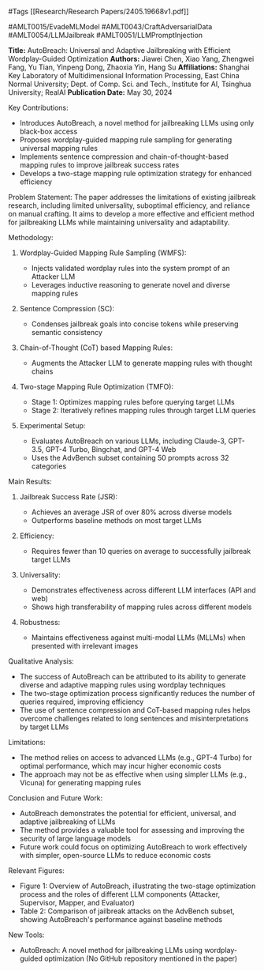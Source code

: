 #Tags
[[Research/Research Papers/2405.19668v1.pdf]]

#AMLT0015/EvadeMLModel
#AMLT0043/CraftAdversarialData
#AMLT0054/LLMJailbreak
#AMLT0051/LLMPromptInjection

**Title:** AutoBreach: Universal and Adaptive Jailbreaking with Efficient Wordplay-Guided Optimization
**Authors:** Jiawei Chen, Xiao Yang, Zhengwei Fang, Yu Tian, Yinpeng Dong, Zhaoxia Yin, Hang Su
**Affiliations:** Shanghai Key Laboratory of Multidimensional Information Processing, East China Normal University; Dept. of Comp. Sci. and Tech., Institute for AI, Tsinghua University; RealAI
**Publication Date:** May 30, 2024

Key Contributions:
- Introduces AutoBreach, a novel method for jailbreaking LLMs using only black-box access
- Proposes wordplay-guided mapping rule sampling for generating universal mapping rules
- Implements sentence compression and chain-of-thought-based mapping rules to improve jailbreak success rates
- Develops a two-stage mapping rule optimization strategy for enhanced efficiency

Problem Statement:
The paper addresses the limitations of existing jailbreak research, including limited universality, suboptimal efficiency, and reliance on manual crafting. It aims to develop a more effective and efficient method for jailbreaking LLMs while maintaining universality and adaptability.

Methodology:
1. Wordplay-Guided Mapping Rule Sampling (WMFS):
   - Injects validated wordplay rules into the system prompt of an Attacker LLM
   - Leverages inductive reasoning to generate novel and diverse mapping rules

2. Sentence Compression (SC):
   - Condenses jailbreak goals into concise tokens while preserving semantic consistency

3. Chain-of-Thought (CoT) based Mapping Rules:
   - Augments the Attacker LLM to generate mapping rules with thought chains

4. Two-stage Mapping Rule Optimization (TMFO):
   - Stage 1: Optimizes mapping rules before querying target LLMs
   - Stage 2: Iteratively refines mapping rules through target LLM queries

5. Experimental Setup:
   - Evaluates AutoBreach on various LLMs, including Claude-3, GPT-3.5, GPT-4 Turbo, Bingchat, and GPT-4 Web
   - Uses the AdvBench subset containing 50 prompts across 32 categories

Main Results:
1. Jailbreak Success Rate (JSR):
   - Achieves an average JSR of over 80% across diverse models
   - Outperforms baseline methods on most target LLMs

2. Efficiency:
   - Requires fewer than 10 queries on average to successfully jailbreak target LLMs

3. Universality:
   - Demonstrates effectiveness across different LLM interfaces (API and web)
   - Shows high transferability of mapping rules across different models

4. Robustness:
   - Maintains effectiveness against multi-modal LLMs (MLLMs) when presented with irrelevant images

Qualitative Analysis:
- The success of AutoBreach can be attributed to its ability to generate diverse and adaptive mapping rules using wordplay techniques
- The two-stage optimization process significantly reduces the number of queries required, improving efficiency
- The use of sentence compression and CoT-based mapping rules helps overcome challenges related to long sentences and misinterpretations by target LLMs

Limitations:
- The method relies on access to advanced LLMs (e.g., GPT-4 Turbo) for optimal performance, which may incur higher economic costs
- The approach may not be as effective when using simpler LLMs (e.g., Vicuna) for generating mapping rules

Conclusion and Future Work:
- AutoBreach demonstrates the potential for efficient, universal, and adaptive jailbreaking of LLMs
- The method provides a valuable tool for assessing and improving the security of large language models
- Future work could focus on optimizing AutoBreach to work effectively with simpler, open-source LLMs to reduce economic costs

Relevant Figures:
- Figure 1: Overview of AutoBreach, illustrating the two-stage optimization process and the roles of different LLM components (Attacker, Supervisor, Mapper, and Evaluator)
- Table 2: Comparison of jailbreak attacks on the AdvBench subset, showing AutoBreach's performance against baseline methods

New Tools:
- AutoBreach: A novel method for jailbreaking LLMs using wordplay-guided optimization (No GitHub repository mentioned in the paper)